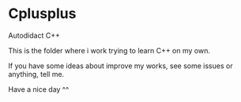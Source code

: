 # Cplusplus
Autodidact C++

This is the folder where i work trying to learn C++ on my own.

If you have some ideas about improve my works, see some issues or anything, tell me.


Have a nice day ^^
